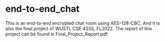 # end-to-end_chat

This is an end-to-end encrypted chat room using AES-128-CBC. And it is also the final project of WUSTL CSE 433S, FL2022. The report of this project can be found in Final\_Project\_Report.pdf.
